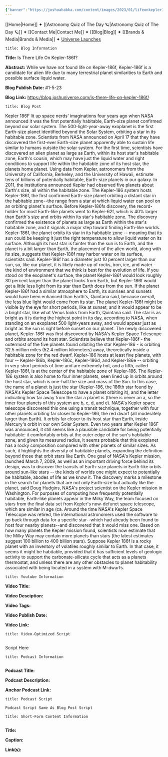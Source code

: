 ```yaml
---
{"banner":"https://joshuahabka.com/content/images/2023/01/lifeonkepler186f.png","banner_x":0.5,"dg-publish":true,"permalink":"/blog/is-there-life-on-kepler-186f/","dgPassFrontmatter":true,"noteIcon":"","created":"","updated":""}
---
```




<div class="transclusion internal-embed is-loaded"><div class="markdown-embed">



[[Home\|Home]] ✦ [[Astronomy Quiz of The Day 🪐\|Astronomy Quiz of The Day 🪐]] ✦ [[Contact Me\|Contact Me]] ✦ [[Blog\|Blog]] ✦ [[Brands & Media\|Brands & Media]] ✦ [Universe Launches](https://stardashusa.com/)


</div></div>


```ad-info
title: Blog Information
```

**Title:** Is There Life On Kepler-186f?

**Abstract:** While we have not found life on Kepler-186f, Kepler-186f is a candidate for alien life due to many terrestrial planet similarities to Earth and possible surface liquid water.

**Blog Publish Date:** #1-5-23

**Blog Link:** https://blog.joshuniverse.com/is-there-life-on-kepler-186f/

```ad-abstract
title: Blog Post
```

Kepler 186F lit up space nerds' imaginations four years ago when NASA announced it was the first potentially habitable, Earth-size planet confirmed beyond our solar system. The 500-light-year-away exoplanet is the first Earth-size planet identified beyond the Solar System, orbiting a star in its habitable zone. Scientists from NASA announced on April 17 that they have discovered the first-ever Earth-size planet apparently able to sustain life similar to humans outside the solar system.
For the first time, scientists have discovered an alien planet as large as Earth, within its host star's habitable zone, Earth's cousin, which may have just the liquid water and right conditions to support life within the habitable zone of its host star, the planets home planet. Using data from Kepler, astronomers from the University of California, Berkeley, and the University of Hawaii, estimate tens of billions of potentially habitable, Earth-size planets in our galaxy. In 2011, the institutions announced Kepler had observed five planets about Earth's size, all within the habitable zone.
The Kepler-186 system hosts Kepler-186f, the first confirmed Earth-size planet orbiting a distant star in the habitable zone--the range from a star at which liquid water can pool on an orbiting planet's surface. Before Kepler-186fs discovery, the record-holder for most Earth-like planets went to Kepler-62f, which is 40% larger than Earth's size and orbits within its star's habitable zone. The discovery confirmed the existence of planets as large as Earth within the star's habitable zone, and it signals a major step toward finding Earth-like worlds.
Kepler-186f, the planet orbits its star in its habitable zone -- meaning that its sun could be keeping it just the right temperature to allow liquid water on its surface. Although its host star is fainter than the sun is to Earth, and the planet is a bit larger than Earth, the placement of the alien world, along with its size, suggests that Kepler-186f may harbor water on its surface, scientists said. Kepler-186f has a diameter just 10 percent larger than our sun, so, like our planet, it is likely made up of rocks, iron, ice, and water - the kind of environment that we think is best for the evolution of life.
If you stood on the exoplanet's surface, the planet Kepler-186f would look roughly 30 percent larger than the planet looks from Earth, but Kepler-186f would get a little less light from its star than Earth does from the sun. If the planet Kepler-186f had a similar atmosphere to Earth, its sunrises and sunsets would have been enhanced than Earth's, Quintana said, because overall, the less blue light would come from its star. The planet Kepler-186f might be visible by the eye for short periods, like at sunset, and it would appear to be a bright star, like what Venus looks from Earth, Quintana said.
The star is as bright as it is during the highest point in its day, according to NASA, when standing on an exoplanet 500 light-years away, and would appear just as bright as the sun is right before sunset on our planet. The newly discovered planet, Kepler-186f was first discovered by NASA's Kepler Space Telescope and orbits around its host star. Scientists believe that Kepler-186f - the outermost of the five planets found orbiting the star Kepler-186 - is orbiting 32.5 million miles (52.4 million kilometers) away, theoretically inside a habitable zone for the red dwarf.
Kepler-186 hosts at least five planets, with four -- Kepler-186b, Kepler-186c, Kepler-186d, and Kepler-186e -- orbiting in very short periods of time and are extremely hot, and a fifth, called Kepler-186f, is at the center of the habitable zone of Kepler-186. The Kepler-186 system is also home to four inner planets, seen lined up in orbits around the host star, which is one-half the size and mass of the Sun. In this case, the name of a planet is just the star (Kepler-186, the 186th star found by NASA's Kepler Space Telescope to have a planet orbiting it), and the letter indicating how far away from the star a planet is (there is never an a, so the inner four planets of this system are b, c, d, and e).
NASA's Kepler space telescope discovered this one using a transit technique, together with four other planets orbiting far closer to Kepler-186, the red dwarf (all moderately larger than Earth). It orbits far closer to its host star than Earth, inside Mercury's orbit in our own Solar System. Even two years after Kepler 186F was announced, it still seems like a plausible candidate for being potentially habitable: it comfortably orbits at the outer edge of the sun's habitable zone, and given its measured radius, it seems probable that this exoplanet has a rocky composition compared with other planets of similar sizes.
As such, it highlights the diversity of habitable planets, expanding the definition beyond those that orbit stars like Earth. One goal of NASA's Kepler mission, launched March 7, 2009, as well as an important driving force behind its design, was to discover the transits of Earth-size planets in Earth-like orbits around sun-like stars -- the kinds of worlds one might expect to potentially be habitable, abodes of life as we know it. The discovery marks a milestone in the search for planets that are not only Earth-size but actually like the planet, said Doug Hudgins, NASA's project scientist on the Kepler mission in Washington.
For purposes of computing how frequently potentially habitable, Earth-like planets appear in the Milky Way, the team focused on stars from the final data set from Kepler's now-defunct space telescope, which are similar in age (ca. Around the time NASA's Kepler Space Telescope was retired, the international astronomers used the software to go back through data for a specific star--which had already been found to host four nearby planets--and discovered that it would miss one. Based on how many planets the Kepler mission found, scientists now estimate that the Milky Way may contain more planets than stars (the latest estimates suggest 100 billion to 400 billion stars).
Suppose Kepler 186f is a rocky planet with an inventory of volatiles roughly similar to Earth. In that case, it seems it might be habitable, provided that it has sufficient levels of geologic activity to support the carbonate-silicate cycle that acts as a planets thermostat, and unless there are any other obstacles to planet habitability associated with being located in a system with M-dwarfs.

```ad-info
title: Youtube Information
```

**Video Title:**

**Video Desciption:**

**Video Tags:**

**Video Publish Date:**

**Video Link:**

```ad-abstract
title: Video-Optimized Script


```

Script Here

```ad-info
title: Podcast Information


```

**Podcast Title:**

**Podcast Description:**

**Anchor Podcast Link:**

```ad-info
title: Podcast Script

Podcast Script Same As Blog Post Script

```


```ad-info
title: Short-Form Content Information


```

**Title:**

**Caption:**

**Link(s):**

